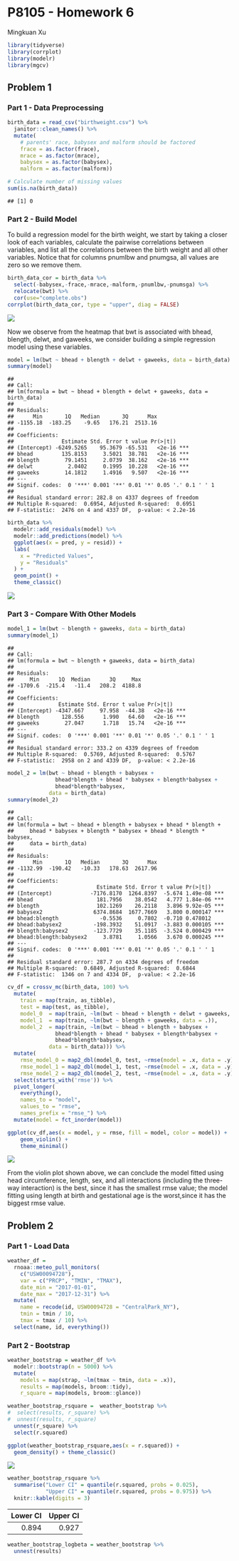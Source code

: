 P8105 - Homework 6
================
Mingkuan Xu

``` r
library(tidyverse)
library(corrplot)
library(modelr)
library(mgcv)
```

## Problem 1

### Part 1 - Data Preprocessing

``` r
birth_data = read_csv("birthweight.csv") %>%
  janitor::clean_names() %>%
  mutate(
    # parents' race, babysex and malform should be factored
    frace = as.factor(frace),
    mrace = as.factor(mrace),
    babysex = as.factor(babysex),
    malform = as.factor(malform))

# Calculate number of missing values
sum(is.na(birth_data))
```

    ## [1] 0

### Part 2 - Build Model

To build a regression model for the birth weight, we start by taking a
closer look of each variables, calculate the pairwise correlations
between variables, and list all the correlations between the birth
weight and all other variables. Notice that for columns pnumlbw and
pnumgsa, all values are zero so we remove them.

``` r
birth_data_cor = birth_data %>%
  select(-babysex,-frace,-mrace,-malform,-pnumlbw,-pnumsga) %>%
  relocate(bwt) %>%
  cor(use="complete.obs")
corrplot(birth_data_cor, type = "upper", diag = FALSE)
```

![](p8105_hw6_mx2262_files/figure-gfm/unnamed-chunk-3-1.png)<!-- -->

Now we observe from the heatmap that bwt is associated with bhead,
blength, delwt, and gaweeks, we consider building a simple regression
model using these variables.

``` r
model = lm(bwt ~ bhead + blength + delwt + gaweeks, data = birth_data)
summary(model)
```

    ## 
    ## Call:
    ## lm(formula = bwt ~ bhead + blength + delwt + gaweeks, data = birth_data)
    ## 
    ## Residuals:
    ##      Min       1Q   Median       3Q      Max 
    ## -1155.18  -183.25    -9.65   176.21  2513.16 
    ## 
    ## Coefficients:
    ##               Estimate Std. Error t value Pr(>|t|)    
    ## (Intercept) -6249.5265    95.3679 -65.531   <2e-16 ***
    ## bhead         135.8153     3.5021  38.781   <2e-16 ***
    ## blength        79.1451     2.0739  38.162   <2e-16 ***
    ## delwt           2.0402     0.1995  10.228   <2e-16 ***
    ## gaweeks        14.1812     1.4916   9.507   <2e-16 ***
    ## ---
    ## Signif. codes:  0 '***' 0.001 '**' 0.01 '*' 0.05 '.' 0.1 ' ' 1
    ## 
    ## Residual standard error: 282.8 on 4337 degrees of freedom
    ## Multiple R-squared:  0.6954, Adjusted R-squared:  0.6951 
    ## F-statistic:  2476 on 4 and 4337 DF,  p-value: < 2.2e-16

``` r
birth_data %>%
  modelr::add_residuals(model) %>% 
  modelr::add_predictions(model) %>%
  ggplot(aes(x = pred, y = resid)) + 
  labs(
    x = "Predicted Values",
    y = "Residuals"
  ) + 
  geom_point() +
  theme_classic()
```

![](p8105_hw6_mx2262_files/figure-gfm/unnamed-chunk-4-1.png)<!-- -->

### Part 3 - Compare With Other Models

``` r
model_1 = lm(bwt ~ blength + gaweeks, data = birth_data)
summary(model_1)
```

    ## 
    ## Call:
    ## lm(formula = bwt ~ blength + gaweeks, data = birth_data)
    ## 
    ## Residuals:
    ##     Min      1Q  Median      3Q     Max 
    ## -1709.6  -215.4   -11.4   208.2  4188.8 
    ## 
    ## Coefficients:
    ##              Estimate Std. Error t value Pr(>|t|)    
    ## (Intercept) -4347.667     97.958  -44.38   <2e-16 ***
    ## blength       128.556      1.990   64.60   <2e-16 ***
    ## gaweeks        27.047      1.718   15.74   <2e-16 ***
    ## ---
    ## Signif. codes:  0 '***' 0.001 '**' 0.01 '*' 0.05 '.' 0.1 ' ' 1
    ## 
    ## Residual standard error: 333.2 on 4339 degrees of freedom
    ## Multiple R-squared:  0.5769, Adjusted R-squared:  0.5767 
    ## F-statistic:  2958 on 2 and 4339 DF,  p-value: < 2.2e-16

``` r
model_2 = lm(bwt ~ bhead + blength + babysex + 
               bhead*blength + bhead * babysex + blength*babysex +
               bhead*blength*babysex,
             data = birth_data)
summary(model_2)
```

    ## 
    ## Call:
    ## lm(formula = bwt ~ bhead + blength + babysex + bhead * blength + 
    ##     bhead * babysex + blength * babysex + bhead * blength * babysex, 
    ##     data = birth_data)
    ## 
    ## Residuals:
    ##      Min       1Q   Median       3Q      Max 
    ## -1132.99  -190.42   -10.33   178.63  2617.96 
    ## 
    ## Coefficients:
    ##                          Estimate Std. Error t value Pr(>|t|)    
    ## (Intercept)            -7176.8170  1264.8397  -5.674 1.49e-08 ***
    ## bhead                    181.7956    38.0542   4.777 1.84e-06 ***
    ## blength                  102.1269    26.2118   3.896 9.92e-05 ***
    ## babysex2                6374.8684  1677.7669   3.800 0.000147 ***
    ## bhead:blength             -0.5536     0.7802  -0.710 0.478012    
    ## bhead:babysex2          -198.3932    51.0917  -3.883 0.000105 ***
    ## blength:babysex2        -123.7729    35.1185  -3.524 0.000429 ***
    ## bhead:blength:babysex2     3.8781     1.0566   3.670 0.000245 ***
    ## ---
    ## Signif. codes:  0 '***' 0.001 '**' 0.01 '*' 0.05 '.' 0.1 ' ' 1
    ## 
    ## Residual standard error: 287.7 on 4334 degrees of freedom
    ## Multiple R-squared:  0.6849, Adjusted R-squared:  0.6844 
    ## F-statistic:  1346 on 7 and 4334 DF,  p-value: < 2.2e-16

``` r
cv_df = crossv_mc(birth_data, 100) %>% 
  mutate(
    train = map(train, as_tibble),
    test = map(test, as_tibble),
    model_0  = map(train, ~lm(bwt ~ bhead + blength + delwt + gaweeks, data = .)),
    model_1  = map(train, ~lm(bwt ~ blength + gaweeks, data = .)),
    model_2  = map(train, ~lm(bwt ~ bhead + blength + babysex + 
               bhead*blength + bhead * babysex + blength*babysex +
               bhead*blength*babysex,
             data = birth_data))) %>% 
  mutate(
    rmse_model_0 = map2_dbl(model_0, test, ~rmse(model = .x, data = .y)),
    rmse_model_1 = map2_dbl(model_1, test, ~rmse(model = .x, data = .y)),
    rmse_model_2 = map2_dbl(model_2, test, ~rmse(model = .x, data = .y))) %>%
  select(starts_with('rmse')) %>%
  pivot_longer(
    everything(),
    names_to = "model",
    values_to = "rmse",
    names_prefix = "rmse_") %>%
  mutate(model = fct_inorder(model)) 

ggplot(cv_df,aes(x = model, y = rmse, fill = model, color = model)) + 
    geom_violin() +
    theme_minimal()
```

![](p8105_hw6_mx2262_files/figure-gfm/unnamed-chunk-5-1.png)<!-- -->

From the violin plot shown above, we can conclude the model fitted using
head circumference, length, sex, and all interactions (including the
three-way interaction) is the best, since it has the smallest rmse
value; the model fitting using length at birth and gestational age is
the worst,since it has the biggest rmse value.

## Problem 2

### Part 1 - Load Data

``` r
weather_df = 
  rnoaa::meteo_pull_monitors(
    c("USW00094728"),
    var = c("PRCP", "TMIN", "TMAX"), 
    date_min = "2017-01-01",
    date_max = "2017-12-31") %>%
  mutate(
    name = recode(id, USW00094728 = "CentralPark_NY"),
    tmin = tmin / 10,
    tmax = tmax / 10) %>%
  select(name, id, everything())
```

### Part 2 - Bootstrap

``` r
weather_bootstrap = weather_df %>% 
  modelr::bootstrap(n = 5000) %>% 
  mutate(
    models = map(strap, ~lm(tmax ~ tmin, data = .x)),
    results = map(models, broom::tidy),
    r_square = map(models, broom::glance))

weather_bootstrap_rsquare =  weather_bootstrap %>% 
#  select(results, r_square) %>%
#  unnest(results, r_square)
  unnest(r_square) %>% 
  select(r.squared)

ggplot(weather_bootstrap_rsquare,aes(x = r.squared)) + 
  geom_density() + theme_classic()
```

![](p8105_hw6_mx2262_files/figure-gfm/unnamed-chunk-7-1.png)<!-- -->

``` r
weather_bootstrap_rsquare %>%
  summarise("Lower CI" = quantile(r.squared, probs = 0.025),
            "Upper CI" = quantile(r.squared, probs = 0.975)) %>% 
  knitr::kable(digits = 3)
```

| Lower CI | Upper CI |
|---------:|---------:|
|    0.894 |    0.927 |

``` r
weather_bootstrap_logbeta = weather_bootstrap %>% 
  unnest(results) 
```
